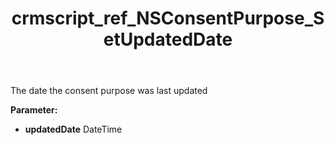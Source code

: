 ﻿---
title: crmscript_ref_NSConsentPurpose_SetUpdatedDate
description: NSConsentPurpose.SetUpdatedDate(DateTime updatedDate)
intellisense: NSConsentPurpose.SetUpdatedDate
keywords: NSConsentPurpose, GetUpdatedDate
so.topic: reference
---

The date the consent purpose was last updated

**Parameter:** 
 - **updatedDate** DateTime

